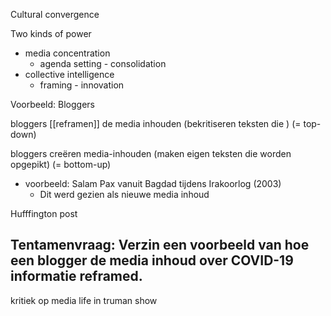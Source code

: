 Cultural convergence


Two kinds of power
- media concentration
	- agenda setting - consolidation
- collective intelligence
	- framing - innovation

Voorbeeld: Bloggers

bloggers [[reframen]] de media inhouden (bekritiseren teksten die )
(= top-down)

bloggers creëren media-inhouden (maken eigen teksten die worden opgepikt)
(= bottom-up)
- voorbeeld: Salam Pax vanuit Bagdad tijdens Irakoorlog (2003)
	- Dit werd gezien als nieuwe media inhoud

Hufffington post
## Tentamenvraag: Verzin een voorbeeld van hoe een blogger de media inhoud over COVID-19 informatie reframed.

kritiek op media life in truman show






